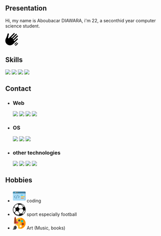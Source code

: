 <!DOCTYPE html>
<html lang="en">
<head>
    <meta charset="UTF-8">
    <meta http-equiv="X-UA-Compatible" content="IE=edge">
    <meta name="viewport" content="width=device-width, initial-scale=1.0">
    <link rel="stylesheet" href="assets/style/main.css">
</head>
<body>
    <section id="profil">
        <h2>Presentation</h2>
        <p>
            Hi, my name is Aboubacar DIAWARA, i'm 22, a seconthid year computer science student.
        </p>
        <img src="./assets/images/hello.svg"/>
    </section>
    <section>
        <h2>Skills</h2>
        <div class="horizontal-align">
            <img src="https://img.shields.io/badge/Messenger-00B2FF?style=for-the-badge&logo=messenger&logoColor=white"/>
            <img src="https://img.shields.io/badge/Gmail-D14836?style=for-the-badge&logo=gmail&logoColor=white"/>
            <img src="https://img.shields.io/badge/LinkedIn-0077B5?style=for-the-badge&logo=linkedin&logoColor=white"/>
            <img src="https://img.shields.io/badge/Twitter-1DA1F2?style=for-the-badge&logo=twitter&logoColor=white"/>
        </div>
    </section>
    <section>
        <h2>Contact</h2>
        <ul>
            <li>
                <h3>Web</h3>
                <div class="horizontal-align">
                    <img src="https://img.shields.io/badge/HTML5-E34F26?style=for-the-badge&logo=html5&logoColor=white"/>
                    <img src="https://img.shields.io/badge/CSS3-1572B6?style=for-the-badge&logo=css3&logoColor=white"/>
                    <img src="https://img.shields.io/badge/JavaScript-F7DF1E?style=for-the-badge&logo=javascript&logoColor=black"/>
                    <img src="https://img.shields.io/badge/PHP-777BB4?style=for-the-badge&logo=php&logoColor=white"/>
                    <img src="https://img.shields.io/badge/React-20232A?style=for-the-badge&logo=react&logoColor=61DAFB" alt="">
                </div>
            </li>
            <li>
                <h3>OS</h3>
                <div class="horizontal-align">
                    <img src="https://img.shields.io/badge/Ubuntu-E95420?style=for-the-badge&logo=ubuntu&logoColor=white"/>
                    <img src="https://img.shields.io/badge/Debian-A81D33?style=for-the-badge&logo=debian&logoColor=white"/>
                    <img src="https://img.shields.io/badge/Windows-0078D6?style=for-the-badge&logo=windows&logoColor=white"/>
                </div>
            </li>
            <li>
                <h3>other technologies</h3>
                <div class="horizontal-align">
                    <img src="https://img.shields.io/badge/Python-FFD43B?style=for-the-badge&logo=python&logoColor=darkgreen"/>
                    <img src="https://img.shields.io/badge/C-00599C?style=for-the-badge&logo=c&logoColor=white"/>
                    <img src="https://img.shields.io/badge/Java-ED8B00?style=for-the-badge&logo=java&logoColor=white"/>
                    <img src="https://img.shields.io/badge/Git-F05032?style=for-the-badge&logo=git&logoColor=white"/>
                </div>
            </li>
        </ul>
    </section>
</body>
</html>
   



## Hobbies
<ul>
    <li>
        <img src="./assets/images/code.svg"/>
        coding
    </li>
    <li>
        <img src="./assets/images/variante-de-ballon-de-football.svg"/>
        sport especially football
    </li>
    <li>
        <img src="./assets/images/paint-palette.svg"/>
        Art (Music, books)
    </li>
</ul>
